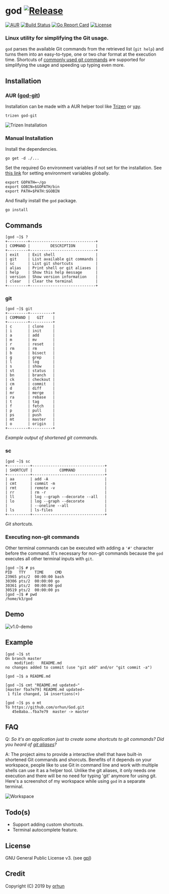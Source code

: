 # god [![Release](https://img.shields.io/github/release/orhun/God.svg?style=flat-square)](https://github.com/orhun/God/releases)
[![AUR](https://img.shields.io/aur/version/god-git.svg?style=flat-square)](https://aur.archlinux.org/packages/god-git/) [![Build Status](https://img.shields.io/travis/orhun/God.svg?style=flat-square)](https://travis-ci.org/orhun/God) [![Go Report Card](https://goreportcard.com/badge/github.com/orhun/god?style=flat-square)](https://goreportcard.com/report/github.com/orhun/god) [![License](https://img.shields.io/badge/license-GPLv3-blue.svg?style=flat-square&color=red)](./LICENSE)

### Linux utility for simplifying the Git usage.

`god` parses the available Git commands from the retrieved list (`git help`) and turns them into an easy-to-type, one or two char format at the execution time.
Shortcuts of [commonly used git commands](https://github.com/joshnh/Git-Commands) are supported for simplifying the usage and speeding up typing even more.

## Installation

### AUR ([god-git](https://aur.archlinux.org/packages/god-git/))

Installation can be made with a AUR helper tool like [Trizen](https://aur.archlinux.org/packages/trizen/) or [yay](https://aur.archlinux.org/packages/yay/).

```
trizen god-git
```

![Trizen Installation](https://user-images.githubusercontent.com/24392180/58751001-95d6e380-84a1-11e9-9314-888c94ab0475.gif)

### Manual Installation

Install the dependencies.

```
go get -d ./...
```

Set the required Go environment variables if not set for the installation.
See [this link](https://stackoverflow.com/questions/48361893/how-to-set-go-environment-variables-globally) for setting environment variables globally.

```
export GOPATH=~/go
export GOBIN=$GOPATH/bin
export PATH=$PATH:$GOBIN
```

And finally install the `god` package.

```
go install
```

## Commands

```
[god ~]$ ?
+---------+-----------------------------+
| COMMAND |         DESCRIPTION         |
+---------+-----------------------------+
| exit    | Exit shell                  |
| git     | List available git commands |
| sc      | List git shortcuts          |
| alias   | Print shell or git aliases  |
| help    | Show this help message      |
| version | Show version information    |
| clear   | Clear the terminal          |
+---------+-----------------------------+
```

### **git**

```
[god ~]$ git
+---------+----------+
| COMMAND |   GIT    |
+---------+----------+
| c       | clone    |
| i       | init     |
| a       | add      |
| m       | mv       |
| r       | reset    |
| rm      | rm       |
| b       | bisect   |
| g       | grep     |
| l       | log      |
| s       | show     |
| st      | status   |
| bn      | branch   |
| ck      | checkout |
| cm      | commit   |
| d       | diff     |
| mr      | merge    |
| ra      | rebase   |
| t       | tag      |
| f       | fetch    |
| p       | pull     |
| ps      | push     |
| mt      | master   |
| o       | origin   |
+---------+----------+
```

_Example output of shortened git commands._

### **sc**

```
[god ~]$ sc   
+----------+--------------------------------+
| SHORTCUT |            COMMAND             |
+----------+--------------------------------+
| aa       | add -A                         |
| cmt      | commit -m                      |
| rmt      | remote -v                      |
| rr       | rm -r                          |
| ll       | log --graph --decorate --all   |
| lo       | log --graph --decorate         |
|          | --oneline --all                |
| ls       | ls-files                       |
+----------+--------------------------------+
```

_Git shortcuts._

### Executing non-git commands

Other terminal commands can be executed with adding a `'#'` character before the command. It's necessary for non-git commands because the `god` executes all other terminal inputs with `git`.

```
[god ~]$ # ps
PID   TTY    TIME     CMD
23965 pts/2  00:00:00 bash
30306 pts/2  00:00:00 go
30361 pts/2  00:00:00 god
30519 pts/2  00:00:00 ps
[god ~]$ # pwd
/home/k3/god
```

## Demo

![v1.0-demo](https://user-images.githubusercontent.com/24392180/58592279-c97ef700-8270-11e9-8290-862ab278ca4b.gif)

## Example

```
[god ~]$ st
On branch master
	modified:   README.md
no changes added to commit (use "git add" and/or "git commit -a")

[god ~]$ a README.md

[god ~]$ cmt "README.md updated~"
[master fba7e79] README.md updated~
 1 file changed, 14 insertions(+)

[god ~]$ ps o mt
To https://github.com/orhun/God.git
   45e8aba..fba7e79  master -> master
```

## FAQ

Q: _So it's an application just to create some shortcuts to git commands? Did you heard of [git aliases](https://git-scm.com/book/en/v2/Git-Basics-Git-Aliases)?_

A: The project aims to provide a interactive shell that have built-in shortened Git commands and shorcuts. Benefits of it depends on your workspace, people like to use Git in command line and work with multiple shells can use it as a helper tool. Unlike the git aliases, it only needs one execution and there will be no need for typing 'git' anymore for using git. Here's a screenshot of my workspace while using `god` in a separate terminal.

![Workspace](https://user-images.githubusercontent.com/24392180/58703963-166ae680-83b3-11e9-8e3b-1b92b70a7583.jpg)

## Todo(s)

* Support adding custom shortcuts.
* Terminal autocomplete feature.

## License

GNU General Public License v3. (see [gpl](https://www.gnu.org/licenses/gpl.txt))

## Credit

Copyright (C) 2019 by [orhun](https://www.github.com/orhun)
